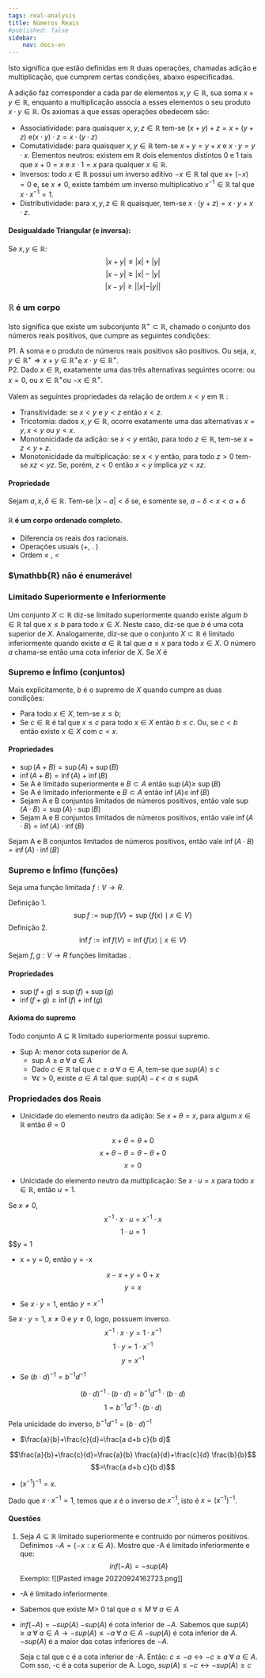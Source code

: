 ```yaml
---
tags: real-analysis
title: Números Reais
#published: false
sidebar:
    nav: docs-en
---
```


Isto significa que estão definidas em $\mathbb{R}$ duas operações, chamadas adição e multiplicação, que cumprem certas condições, abaixo especificadas.

A adição faz corresponder a cada par de elementos $x, y \in \mathbb{R}$, sua soma $x+y \in \mathbb{R}$, enquanto a multiplicação associa a esses elementos o seu produto $x \cdot y \in \mathbb{R}$.
Os axiomas a que essas operações obedecem são:

- Associatividade: para quaisquer $x, y, z \in \mathbb{R}$ tem-se $(x+y)+z=x+(y+z)$ $\mathrm{e}(x \cdot y) \cdot z=x \cdot(y \cdot z)$
- Comutatividade: para quaisquer $x, y \in \mathbb{R}$ tem-se $x+y=y+x$ e $x \cdot y=y \cdot x$. Elementos neutros: existem em $\mathbb{R}$ dois elementos distintos 0 e 1 tais que $x+0=x$ e $x \cdot 1=x$ para qualquer $x \in \mathbb{R}$.
- Inversos: todo $x \in \mathbb{R}$ possui um inverso aditivo $-x \in \mathbb{R}$ tal que $x+$ $(-x)=0$ e, se $x \neq 0$, existe também um inverso multiplicativo $x^{-1} \in \mathbb{R}$ tal que $x \cdot x^{-1}=1$.
- Distributividade: para $x, y, z \in \mathbb{R}$ quaisquer, tem-se $x \cdot(y+z)=x \cdot y+x \cdot z$.

#### Desigualdade Triangular (e inversa):
Se $x,y \in \mathbb{R}$:
$$|x+y| \leq |x| + |y|$$
$$|x - y| \geq |x| - |y|$$
$$|x-y| \geq ||x| - |y||$$


### $\mathbb{R}$ é um corpo

Isto significa que existe um subconjunto $\mathbb{R}^{+} \subset \mathbb{R}$, chamado o conjunto dos números reais positivos, que cumpre as seguintes condições:

P1. A soma e o produto de números reais positivos são positivos. Ou seja, $x, y \in \mathbb{R}^{+} \Rightarrow x+y \in \mathbb{R}^{+}$e $x \cdot y \in \mathbb{R}^{+}$. \
P2. Dado $x \in \mathbb{R}$, exatamente uma das três alternativas seguintes ocorre: ou $x=0$, ou $x \in \mathbb{R}^{+}$ou $-x \in \mathbb{R}^{+}$.

Valem as seguintes propriedades da relação de ordem $x < y$ em $\mathbb{R}$ :

- Transitividade: se $x < y$ e $y < z$ então $x < z$.
- Tricotomia: dados $x, y \in \mathbb{R}$, ocorre exatamente uma das alternativas $x=y, x < y$ ou $y < x$.
- Monotonicidade da adição: se $x < y$ então, para todo $z \in \mathbb{R}$, tem-se $x + z < y + z$.
- Monotonicidade da multiplicação: se $x < y$ então, para todo $z>0$ tem-se $x z < y z$. Se, porém, $z<0$ então $x < y$ implica $y z < x z$.

#### Propriedade 

Sejam $a, x, \delta \in \mathbb{R}$. Tem-se $|x-a|<\delta$ se, e somente se, $a-\delta<x<a+\delta$

#### $\mathbb{R}$ é um corpo ordenado completo.

- Diferencia os reais dos racionais.
- Operações usuais (+, . ) 
- Ordem $\leq$ , $<$

### $\mathbb{R} não é enumerável

### Limitado Superiormente e Inferiormente
Um conjunto $X \subset \mathbb{R}$ diz-se limitado superiormente quando existe algum $b \in \mathbb{R}$ tal que $x \leq b$ para todo $x \in X$. Neste caso, diz-se que $b$ é uma cota superior de $X$. Analogamente, diz-se que o conjunto $X \subset \mathbb{R}$ é limitado inferiormente quando existe $a \in \mathbb{R}$ tal que $a \leq x$ para todo $x \in X$. O número $a$ chama-se então uma cota inferior de $X$. Se $X$ é

### Supremo e Ínfimo (conjuntos)
Mais explicitamente, $b$ é o supremo de $X$ quando cumpre as duas condições:

- Para todo $x \in X$, tem-se $x \leq b$;
- Se $c \in \mathbb{R}$ é tal que $x \leq c$ para todo $x \in X$ então $b \leq c$. Ou, se $c<b$ então existe $x \in X$ com $c<x$.

#### Propriedades

- $\sup(A + B) = \sup(A) + \sup(B)$ 
- $\inf(A + B) = \inf(A) + \inf(B)$
- Se A é limitado superiormente e $B \subset A$ então $\sup (A) \geq$ $\sup (B)$
- Se A é limitado inferiormente e $B \subset A$ então $\inf (A) \leq$ $\inf (B)$
- Sejam A e B conjuntos limitados de números positivos, então vale $\sup (A \cdot B)=\sup (A) \cdot \sup (B)$
- Sejam A e B conjuntos limitados de números positivos, então vale $\inf (A \cdot B)=\inf (A) \cdot \inf (B)$

Sejam A e B conjuntos limitados de números positivos, então vale $\inf (A \cdot B)=\inf (A) \cdot \inf (B)$

### Supremo e Ínfimo (funções)
Seja uma função limitada $f: V \rightarrow R$.

Definição 1.
$$\sup f:=\sup f(V)=\sup \{f(x) \mid x \in V\}$$
Definição 2.
$$\inf f:=\inf f(V)=\inf \{f(x) \mid x \in V\}$$

Sejam $f, g: V \rightarrow R$ funções limitadas .

#### Propriedades 

- $\sup(f+g) \leq \sup(f) + \sup(g)$
- $\inf(f+g) \geq \inf(f) + \inf(g)$

#### Axioma do supremo
Todo conjunto $A$ $\subseteq$ $\mathbb{R}$ limitado superiormente possui supremo.
- Sup A: menor cota superior de A.
	- sup $A \geq a \; \forall \; a \in A$ 
	- Dado $c \in \mathbb{R}$ tal que $c \geq a \; \forall \; a \in A$, tem-se que $sup(A)$ $\leq \; c$
	- $\forall \epsilon > 0$, existe $a \in A$ tal que: $sup(A) - \epsilon < a \leq sup A$

### Propriedades dos Reais

- Unicidade do elemento neutro da adição: Se $x + \theta = x$, para algum $x \in \mathbb{R}$ então $\theta = 0$

$$x + \theta = \theta + 0$$
$$x + \theta - \theta = \theta - \theta + 0$$
$$x = 0$$

- Unicidade do elemento neutro da multiplicação: Se $x \cdot u = x$ para todo $x \in \mathbb{R}$, então $u = 1$.

Se $x \neq 0$, 
$$x^{-1} \cdot x \cdot u = x^{-1} \cdot x$$
$$1 \cdot u = 1$$
$$y = 1

- x + y = 0, então y = -x

$$x - x + y = 0 + x$$
$$y = x$$

- Se $x \cdot y = 1$, então $y = x^{-1}$

Se $x \cdot y = 1$, $x \neq 0$ e $y \neq 0$, logo, possuem inverso.
$$x^{-1} \cdot x \cdot y = 1 \cdot x^{-1}$$
$$1 \cdot y = 1 \cdot x^{-1}$$
$$y = x^{-1}$$

- Se $(b \cdot d)^{-1} = b^{-1}d^{-1}$

$$(b \cdot d)^{-1} \cdot (b \cdot d) = b^{-1}d^{-1} \cdot (b \cdot d)$$
$$1 = b^{-1}d^{-1} \cdot (b \cdot d)$$

Pela unicidade do inverso, $b^{-1}d^{-1} = (b \cdot d)^{-1}$

- $\frac{a}{b}+\frac{c}{d}=\frac{a d+b c}{b d}$

$$\frac{a}{b}+\frac{c}{d}=\frac{a}{b} \frac{a}{d}+\frac{c}{d} \frac{b}{b}$$
$$=\frac{a d+b c}{b d}$$

- $\left(x^{-1}\right)^{-1}=x$.

Dado que $x \cdot x^{-1}=1$, temos que $x$ é o inverso de $x^{-1}$, isto é $x=\left(x^{-1}\right)^{-1}$.

#### Questões

1. Seja $A \subseteq \mathbb{R}$ limitado superiormente e contruído por números positivos. Definimos $-A = \{-x: x \in A\}$. Mostre que -A é limitado inferiormente e que: $$inf(-A) = -sup(A)$$Exemplo:
![[Pasted image 20220924162723.png]]
- -A é limitado inferiormente.
- Sabemos que existe M> 0 tal que $a \leq M \; \forall$ $a \in A$
- $inf(-A) = -sup(A)$
	$-sup(A)$ é cota inferior de $-A$.
	Sabemos que $sup(A) \geq a \; \forall \; a \in A \rightarrow -sup(A) \leq -a \; \forall \; a \in A$ 
	$-sup(A)$ é cota inferior de $A$.
	$-sup(A)$ é a maior das cotas inferiores de $-A$.

	Seja c tal que c é a cota inferior de -A. Então:
	$c \leq -a \leftrightarrow -c \geq a \; \forall \; a \in A$.
	Com sso, -c é a cota superior de A. Logo, $sup(A) \leq -c \leftrightarrow -sup(A) \geq c$
